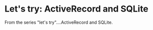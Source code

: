Let's try: ActiveRecord and SQLite
=======================

From the series "let's try"....ActiveRecord and SQLite.
